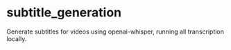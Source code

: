 # subtitle_generation
Generate subtitles for videos using openai-whisper, running all transcription locally.
